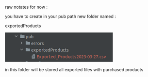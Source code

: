 raw notates for now : 

you have to create in your pub path new folder named : 

exportedProducts

![img.png](img.png)

in this folder will be stored all exported files with purchased products
